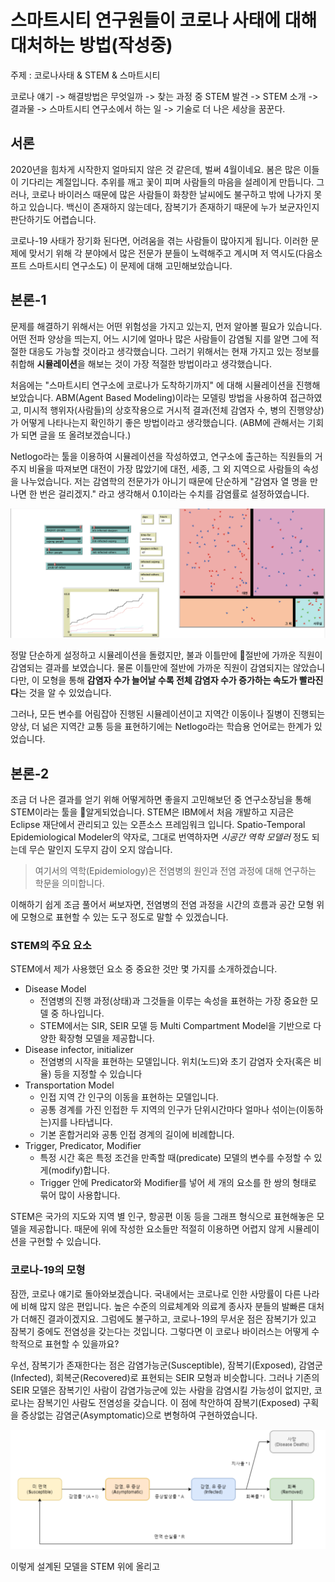 스마트시티 연구원들이 코로나 사태에 대해 대처하는 방법(작성중)
=====

주제 : 코로나사태 & STEM & 스마트시티

코로나 얘기 -> 해결방법은 무엇일까 -> 찾는 과정 중 STEM 발견 -> STEM 소개 -> 결과물 -> 스마트시티 연구소에서 하는 일 -> 기술로 더 나은 세상을 꿈꾼다.

## 서론
2020년을 힘차게 시작한지 얼마되지 않은 것 같은데, 벌써 4월이네요. 봄은 많은 이들이 기다리는 계절입니다. 추위를 깨고 꽃이 피며 사람들의 마음을 설레이게 만듭니다.
그러나, 코로나 바이러스 때문에 많은 사람들이 화창한 날씨에도 불구하고 밖에 나가지 못하고 있습니다. 백신이 존재하지 않는데다, 잠복기가 존재하기 때문에 누가 보균자인지 판단하기도 어렵습니다.

코로나-19 사태가 장기화 된다면, 어려움을 겪는 사람들이 많아지게 됩니다. 이러한 문제에 맞서기 위해 각 분야에서 많은 전문가 분들이 노력해주고 계시며 저 역시도(다음소프트 스마트시티 연구소도) 이 문제에 대해 고민해보았습니다.

## 본론-1
문제를 해결하기 위해서는 어떤 위험성을 가지고 있는지, 먼저 알아볼 필요가 있습니다. 어떤 전파 양상을 띄는지, 어느 시기에 얼마나 많은 사람들이 감염될 지를 알면 그에 적절한 대응도 가능할 것이라고 생각했습니다. 그러기 위해서는 현재 가지고 있는 정보를 취합해 **시뮬레이션**을 해보는 것이 가장 적절한 방법이라고 생각했습니다.

처음에는 "스마트시티 연구소에 코로나가 도착하기까지" 에 대해 시뮬레이션을 진행해보았습니다. ABM(Agent Based Modeling)이라는 모델링 방법을 사용하여 접근하였고, 미시적 행위자(사람들)의 상호작용으로 거시적 결과(전체 감염자 수, 병의 진행양상)가 어떻게 나타나는지 확인하기 좋은 방법이라고 생각했습니다. (ABM에 관해서는 기회가 되면 글을 또 올려보겠습니다.)

Netlogo라는 툴을 이용하여 시뮬레이션을 작성하였고, 연구소에 출근하는 직원들의 거주지 비율을 따져보면 대전이 가장 많았기에 대전, 세종, 그 외 지역으로 사람들의 속성을 나누었습니다. 저는 감염학의 전문가가 아니기 때문에 단순하게 "감염자 열 명을 만나면 한 번은 걸리겠지." 라고 생각해서 0.1이라는 수치를 감염률로 설정하였습니다.

![Netlogo를 이용한 Corona 전파 시뮬레이션](../assets/netlogo-corona.png)

정말 단순하게 설정하고 시뮬레이션을 돌렸지만, 불과 이틀만에 절반에 가까운 직원이 감염되는 결과를 보였습니다. 물론 이틀만에 절반에 가까운 직원이 감염되지는 않았습니다만, 이 모형을 통해 **감염자 수가 늘어날 수록 전체 감염자 수가 증가하는 속도가 빨라진다**는 것을 알 수 있었습니다.

그러나, 모든 변수를 어림잡아 진행된 시뮬레이션이고 지역간 이동이나 질병이 진행되는 양상, 더 넒은 지역간 교통 등을 표현하기에는 Netlogo라는 학습용 언어로는 한계가 있었습니다.

## 본론-2
조금 더 나은 결과를 얻기 위해 어떻게하면 좋을지 고민해보던 중 연구소장님을 통해 STEM이라는 툴을 알게되었습니다.
STEM은 IBM에서 처음 개발하고 지금은 Eclipse 재단에서 관리되고 있는 오픈소스 프레임워크 입니다. Spatio-Temporal Epidemiological Modeler의 약자로, 그대로 번역하자면 *시공간 역학 모델러* 정도 되는데 무슨 말인지 도무지 감이 오지 않습니다.

> 여기서의 역학(Epidemiology)은 전염병의 원인과 전염 과정에 대해 연구하는 학문을 의미합니다.

이해하기 쉽게 조금 풀어서 써보자면, 전염병의 전염 과정을 시간의 흐름과 공간 모형 위에 모형으로 표현할 수 있는 도구 정도로 말할 수 있겠습니다.

### STEM의 주요 요소
STEM에서 제가 사용했던 요소 중 중요한 것만 몇 가지를 소개하겠습니다.
- Disease Model
    - 전염병의 진행 과정(상태)과 그것들을 이루는 속성을 표현하는 가장 중요한 모델 중 하나입니다.
    - STEM에서는 SIR, SEIR 모델 등 Multi Compartment Model을 기반으로 다양한 확장형 모델을 제공합니다.
- Disease infector, initializer
    - 전염병의 시작을 표현하는 모델입니다. 위치(노드)와 초기 감염자 숫자(혹은 비율) 등을 지정할 수 있습니다
- Transportation Model
    - 인접 지역 간 인구의 이동을 표현하는 모델입니다.
    - 공통 경계를 가진 인접한 두 지역의 인구가 단위시간마다 얼마나 섞이는(이동하는)지를 나타냅니다.
    - 기본 혼합거리와 공통 인접 경계의 길이에 비례합니다.
- Trigger, Predicator, Modifier
    - 특정 시간 혹은 특정 조건을 만족할 때(predicate) 모델의 변수를 수정할 수 있게(modify)합니다.
    - Trigger 안에 Predicator와 Modifier를 넣어 세 개의 요소를 한 쌍의 형태로 묶어 많이 사용합니다.

STEM은 국가의 지도와 지역 별 인구, 항공편 이동 등을 그래프 형식으로 표현해놓은 모델을 제공합니다.
때문에 위에 작성한 요소들만 적절히 이용하면 어렵지 않게 시뮬레이션을 구현할 수 있습니다.

### 코로나-19의 모형
잠깐, 코로나 얘기로 돌아와보겠습니다. 국내에서는 코로나로 인한 사망률이 다른 나라에 비해 많지 않은 편입니다. 높은 수준의 의료체계와 의료계 종사자 분들의 발빠른 대처가 더해진 결과이겠지요. 그럼에도 불구하고, 코로나-19의 무서운 점은 잠복기가 있고 잠복기 중에도 전염성을 갖는다는 것입니다. 그렇다면 이 코로나 바이러스는 어떻게 수학적으로 표현할 수 있을까요?

우선, 잠복기가 존재한다는 점은 감염가능군(Susceptible), 잠복기(Exposed), 감염군(Infected), 회복군(Recovered)로 표현되는 SEIR 모형과 비슷합니다.
그러나 기존의 SEIR 모델은 잠복기인 사람이 감염가능군에 있는 사람을 감염시킬 가능성이 없지만, 코로나는 잠복기인 사람도 전염성을 갖습니다. 이 점에 착안하여 잠복기(Exposed) 구획을 증상없는 감염군(Asymptomatic)으로 변형하여 구현하였습니다.

![SAIR 모델](../assets/sair-model.png)

이렇게 설계된 모델을 STEM 위에 올리고 

